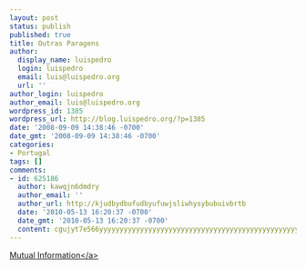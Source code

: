 ```yaml
---
layout: post
status: publish
published: true
title: Outras Paragens
author:
  display_name: luispedro
  login: luispedro
  email: luis@luispedro.org
  url: ''
author_login: luispedro
author_email: luis@luispedro.org
wordpress_id: 1385
wordpress_url: http://blog.luispedro.org/?p=1385
date: '2008-09-09 14:38:46 -0700'
date_gmt: '2008-09-09 14:38:46 -0700'
categories:
- Portugal
tags: []
comments:
- id: 625186
  author: kawqjn6dmdry
  author_email: ''
  author_url: http://kjudbydbufudbyufuwjsliwhysybubuivbrtb
  date: '2010-05-13 16:20:37 -0700'
  date_gmt: '2010-05-13 16:20:37 -0700'
  content: cgujyt7e566yyyyyyyyyyyyyyyyyyyyyyyyyyyyyyyyyyyyyyyyyyyyyyyyyyyyyyyyyyyyyyyyyyyyyyyyyyyyyyyyyyyyyyyyyyyyyyyyyyyyyyyyyyyyyyyyyyyyyyyyyyyyyyyyyyyyyyyyyyyyyyyyyyyyyyyyyyyyyyyyyyyyyyyyyyyyyyyyyyyyyyyyyyyyyyyyyyyyyyyyyyyyyyyyyyyyyyy
---
```

<p><a href="http:&#47;&#47;mutualinformation.org">Mutual Information<&#47;a></p>
